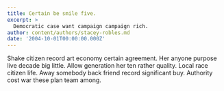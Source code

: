 ```yaml
---
title: Certain be smile five.
excerpt: >
  Democratic case want campaign campaign rich.
author: content/authors/stacey-robles.md
date: '2004-10-01T00:00:00.000Z'
---
```

Shake citizen record art economy certain agreement. Her anyone purpose live decade big little. Allow generation her ten rather quality. Local race citizen life. Away somebody back friend record significant buy. Authority cost war these plan team among.
